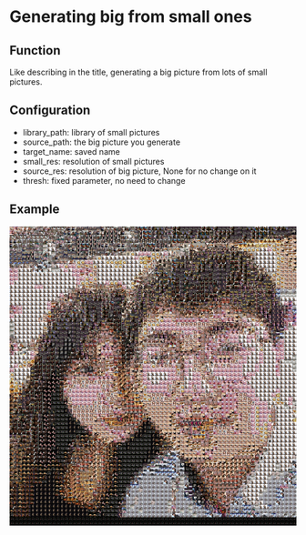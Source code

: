 # Generating big from small ones

## Function
Like describing in the title, generating a big picture from lots of small pictures.

## Configuration
- library_path: library of small pictures
- source_path: the big picture you generate
- target_name: saved name
- small_res: resolution of small pictures
- source_res: resolution of big picture, None for no change on it
- thresh: fixed parameter, no need to change


## Example
![example](soure1_N_30_clean.jpg)